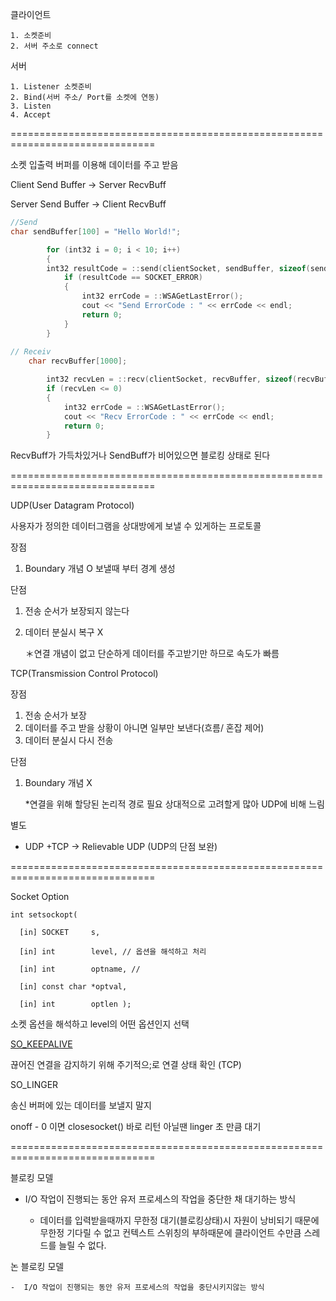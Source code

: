 클라이언트 

```
1. 소켓준비
2. 서버 주소로 connect
```

서버

	1. Listener 소켓준비
	2. Bind(서버 주소/ Port를 소켓에 연동)
	3. Listen
	4. Accept



===============================================================================

소켓 입출력 버퍼를 이용해 데이터를 주고 받음

Client Send Buffer -> Server RecvBuff

Server Send Buffer -> Client RecvBuff

```c++
//Send	
char sendBuffer[100] = "Hello World!";

		for (int32 i = 0; i < 10; i++)
		{
        int32 resultCode = ::send(clientSocket, sendBuffer, sizeof(sendBuffer), 0);
			if (resultCode == SOCKET_ERROR)
			{
				int32 errCode = ::WSAGetLastError();
				cout << "Send ErrorCode : " << errCode << endl;
				return 0;
			}
		}
		
// Receiv
	char recvBuffer[1000];

		int32 recvLen = ::recv(clientSocket, recvBuffer, sizeof(recvBuffer), 0);
		if (recvLen <= 0)
		{
			int32 errCode = ::WSAGetLastError();
			cout << "Recv ErrorCode : " << errCode << endl;
			return 0;
		}
```

RecvBuff가 가득차있거나 SendBuff가 비어있으면 블로킹 상태로 된다

===============================================================================

UDP(User Datagram Protocol)

사용자가 정의한 데이터그램을 상대방에게 보낼 수 있게하는 프로토콜

장점

1. Boundary 개념 O  보낼때 부터 경계 생성

단점

1. 전송 순서가 보장되지 않는다

2. 데이터 분실시 복구 X  

   

   ＊연결 개념이 없고 단순하게 데이터를 주고받기만 하므로 속도가 빠름

TCP(Transmission Control Protocol)

장점

1. 전송 순서가 보장
2. 데이터를 주고 받을 상황이 아니면 일부만 보낸다(흐름/ 혼잡 제어)  
3. 데이터 분실시 다시 전송 

단점

1. Boundary 개념 X

   

   *연결을 위해 할당된 논리적 경로 필요 상대적으로 고려할게 많아 UDP에 비해 느림

별도

* UDP +TCP -> Relievable UDP (UDP의 단점 보완)



===============================================================================

Socket Option

```
int setsockopt(

  [in] SOCKET     s,

  [in] int        level, // 옵션을 해석하고 처리

  [in] int        optname, // 

  [in] const char *optval,

  [in] int        optlen );
```

소켓 옵션을 해석하고 level의 어떤 옵션인지 선택

[SO_KEEPALIVE](https://docs.microsoft.com/en-us/windows/desktop/WinSock/so-keepalive)  

끊어진 연결을 감지하기 위해 주기적으;로 연결 상태 확인 (TCP)

SO_LINGER

송신 버퍼에 있는 데이터를 보낼지 말지 

onoff - 0 이면 closesocket()  바로 리턴 아닐땐 linger 초 만큼 대기

===============================================================================

블로킹 모델 

- I/O 작업이 진행되는 동안 유저 프로세스의 작업을 중단한 채 대기하는 방식

  

  - 데이터를 입력받을때까지 무한정 대기(블로킹상태)시 자원이 낭비되기 때문에 무한정 기다릴 수 없고  컨텍스트 스위칭의 부하때문에 클라이언트 수만큼 스레드를 늘릴 수 없다.

논 블로킹 모델

	-  I/O 작업이 진행되는 동안 유저 프로세스의 작업을 중단시키지않는 방식

